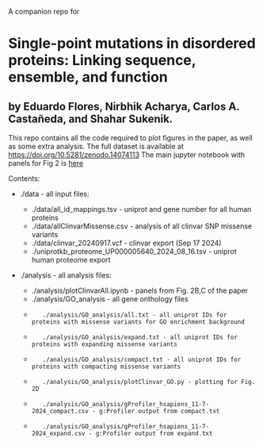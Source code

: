 A companion repo for 
# Single-point mutations in disordered proteins: Linking sequence, ensemble, and function
## by Eduardo Flores, Nirbhik Acharya, Carlos A. Castañeda, and Shahar Sukenik.

This repo contains all the code required to plot figures in the paper, as well as some extra analysis. 
The full dataset is available at https://doi.org/10.5281/zenodo.14074113
The main jupyter notebook with panels for Fig 2 is [here](./analysis/plotClinvarAll.ipynb)

Contents:

* ./data - all input files:
    * ./data/all_id_mappings.tsv - uniprot and gene number for all human proteins
    *    ./data/allClinvarMissense.csv - analysis of all clinvar SNP missense variants
    *    ./data/clinvar_20240917.vcf - clinvar export (Sep 17 2024)
    *    ./uniprotkb_proteome_UP000005640_2024_08_16.tsv - uniprot human proteome export

* ./analysis - all analysis files:
    * ./analysis/plotClinvarAll.ipynb - panels from Fig. 2B,C of the paper
    *    ./analysis/GO_analysis - all gene onthology files
    *        ./analysis/GO_analysis/all.txt - all uniprot IDs for proteins with missense variants for GO enrichment background
    *        ./analysis/GO_analysis/expand.txt - all uniprot IDs for proteins with expanding missense variants
    *        ./analysis/GO_analysis/compact.txt - all uniprot IDs for proteins with compacting missense variants
    *        ./analysis/GO_analysis/plotClinvar_GO.py - plotting for Fig. 2D
    *        ./analysis/GO_analysis/gProfiler_hsapiens_11-7-2024_compact.csv - g:Profiler output from compact.txt
    *        ./analysis/GO_analysis/gProfiler_hsapiens_11-7-2024_expand.csv - g:Profiler output from expand.txt
